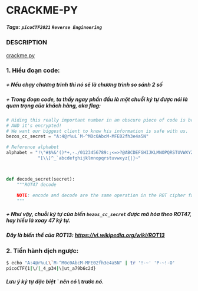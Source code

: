 # CRACKME-PY
##### Tags: `picoCTF2021`  `Reverse Engineering`
### DESCRIPTION
[crackme.py](./crackme.py)
### 1. Hiểu đoạn code:
##### + Nếu chạy chương trình thì nó sẽ là chương trình so sánh 2 số
##### + Trong đoạn code, ta thấy ngay phần đầu là một chuỗi ký tự được nói là *quan trọng* của khách hàng, aka *flag*:
```python
# Hiding this really important number in an obscure piece of code is brilliant!
# AND it's encrypted!
# We want our biggest client to know his information is safe with us.
bezos_cc_secret = "A:4@r%uL`M-^M0c0AbcM-MFE02fh3e4a5N"

# Reference alphabet
alphabet = "!\"#$%&'()*+,-./0123456789:;<=>?@ABCDEFGHIJKLMNOPQRSTUVWXYZ"+ \
            "[\\]^_`abcdefghijklmnopqrstuvwxyz{|}~"



def decode_secret(secret):
    """ROT47 decode

    NOTE: encode and decode are the same operation in the ROT cipher family.
    """

```
##### + Như vậy, chuỗi ký tự của biến `bezos_cc_secret` được mã hóa theo ROT47, hay hiểu là xoay 47 ký tự.
##### Đây là biến thể của ROT13: https://vi.wikipedia.org/wiki/ROT13
### 2. Tiến hành dịch ngược: 
```bash
$ echo "A:4@r%uL\`M-^M0c0AbcM-MFE02fh3e4a5N" | tr '!-~' 'P-~!-O'
picoCTF{1|\/|_4_p34|\|ut_a79b6c2d}
```
##### Lưu ý ký tự đặc biệt ` nên có \ trước nó.

